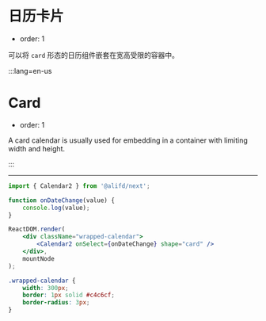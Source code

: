 # 日历卡片

-   order: 1

可以将 `card` 形态的日历组件嵌套在宽高受限的容器中。

:::lang=en-us

# Card

-   order: 1

A card calendar is usually used for embedding in a container with limiting width and height.

:::

---

```jsx
import { Calendar2 } from '@alifd/next';

function onDateChange(value) {
    console.log(value);
}

ReactDOM.render(
    <div className="wrapped-calendar">
        <Calendar2 onSelect={onDateChange} shape="card" />
    </div>,
    mountNode
);
```

```css
.wrapped-calendar {
    width: 300px;
    border: 1px solid #c4c6cf;
    border-radius: 3px;
}
```
